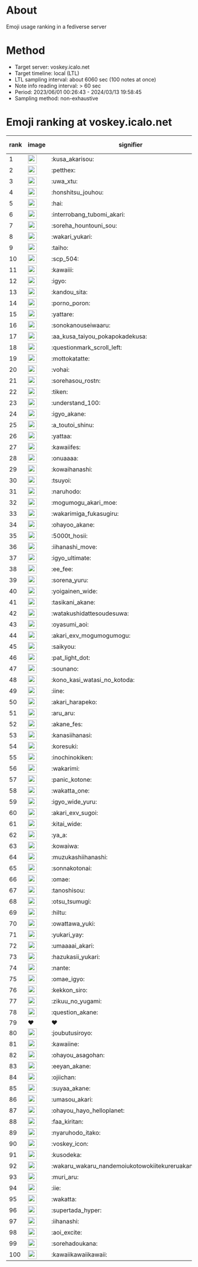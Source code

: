 # About
Emoji usage ranking in a fediverse server

# Method
- Target server: voskey.icalo.net
- Target timeline: local (LTL)
- LTL sampling interval: about 6060 sec (100 notes at once)
- Note info reading interval: > 60 sec
- Period: 2023/06/01 00:26:43 - 2024/03/13 19:58:45 
- Sampling method: non-exhaustive

# Emoji ranking at voskey.icalo.net

|rank|image|signifier|type|frequency score|
|----|----|----|----|----|
|1|<img height="24" src="https://voskey.icalo.net/emoji/kusa_akarisou.webp">|:kusa_akarisou:|custom|21549|
|2|<img height="24" src="https://voskey.icalo.net/emoji/petthex.webp">|:petthex:|custom|14496|
|3|<img height="24" src="https://voskey.icalo.net/emoji/uwa_xtu.webp">|:uwa_xtu:|custom|10601|
|4|<img height="24" src="https://voskey.icalo.net/emoji/honshitsu_jouhou.webp">|:honshitsu_jouhou:|custom|7489|
|5|<img height="24" src="https://voskey.icalo.net/emoji/hai.webp">|:hai:|custom|6904|
|6|<img height="24" src="https://voskey.icalo.net/emoji/interrobang_tubomi_akari.webp">|:interrobang_tubomi_akari:|custom|6825|
|7|<img height="24" src="https://voskey.icalo.net/emoji/soreha_hountouni_sou.webp">|:soreha_hountouni_sou:|custom|6325|
|8|<img height="24" src="https://voskey.icalo.net/emoji/wakari_yukari.webp">|:wakari_yukari:|custom|6244|
|9|<img height="24" src="https://voskey.icalo.net/emoji/taiho.webp">|:taiho:|custom|6209|
|10|<img height="24" src="https://voskey.icalo.net/emoji/scp_504.webp">|:scp_504:|custom|5112|
|11|<img height="24" src="https://voskey.icalo.net/emoji/kawaiii.webp">|:kawaiii:|custom|4931|
|12|<img height="24" src="https://voskey.icalo.net/emoji/igyo.webp">|:igyo:|custom|4164|
|13|<img height="24" src="https://voskey.icalo.net/emoji/kandou_sita.webp">|:kandou_sita:|custom|4159|
|14|<img height="24" src="https://voskey.icalo.net/emoji/porno_poron.webp">|:porno_poron:|custom|3878|
|15|<img height="24" src="https://voskey.icalo.net/emoji/yattare.webp">|:yattare:|custom|3681|
|16|<img height="24" src="https://voskey.icalo.net/emoji/sonokanouseiwaaru.webp">|:sonokanouseiwaaru:|custom|3674|
|17|<img height="24" src="https://voskey.icalo.net/emoji/aa_kusa_taiyou_pokapokadekusa.webp">|:aa_kusa_taiyou_pokapokadekusa:|custom|3672|
|18|<img height="24" src="https://voskey.icalo.net/emoji/questionmark_scroll_left.webp">|:questionmark_scroll_left:|custom|3646|
|19|<img height="24" src="https://voskey.icalo.net/emoji/mottokatatte.webp">|:mottokatatte:|custom|3633|
|20|<img height="24" src="https://voskey.icalo.net/emoji/vohai.webp">|:vohai:|custom|3503|
|21|<img height="24" src="https://voskey.icalo.net/emoji/sorehasou_rostn.webp">|:sorehasou_rostn:|custom|3395|
|22|<img height="24" src="https://voskey.icalo.net/emoji/tiken.webp">|:tiken:|custom|3328|
|23|<img height="24" src="https://voskey.icalo.net/emoji/understand_100.webp">|:understand_100:|custom|3098|
|24|<img height="24" src="https://voskey.icalo.net/emoji/igyo_akane.webp">|:igyo_akane:|custom|2797|
|25|<img height="24" src="https://voskey.icalo.net/emoji/a_toutoi_shinu.webp">|:a_toutoi_shinu:|custom|2773|
|26|<img height="24" src="https://voskey.icalo.net/emoji/yattaa.webp">|:yattaa:|custom|2695|
|27|<img height="24" src="https://voskey.icalo.net/emoji/kawaiifes.webp">|:kawaiifes:|custom|2647|
|28|<img height="24" src="https://voskey.icalo.net/emoji/onuaaaa.webp">|:onuaaaa:|custom|2582|
|29|<img height="24" src="https://voskey.icalo.net/emoji/kowaihanashi.webp">|:kowaihanashi:|custom|2558|
|30|<img height="24" src="https://voskey.icalo.net/emoji/tsuyoi.webp">|:tsuyoi:|custom|2496|
|31|<img height="24" src="https://voskey.icalo.net/emoji/naruhodo.webp">|:naruhodo:|custom|2435|
|32|<img height="24" src="https://voskey.icalo.net/emoji/mogumogu_akari_moe.webp">|:mogumogu_akari_moe:|custom|2334|
|33|<img height="24" src="https://voskey.icalo.net/emoji/wakarimiga_fukasugiru.webp">|:wakarimiga_fukasugiru:|custom|2291|
|34|<img height="24" src="https://voskey.icalo.net/emoji/ohayoo_akane.webp">|:ohayoo_akane:|custom|2288|
|35|<img height="24" src="https://voskey.icalo.net/emoji/5000t_hosii.webp">|:5000t_hosii:|custom|2235|
|36|<img height="24" src="https://voskey.icalo.net/emoji/iihanashi_move.webp">|:iihanashi_move:|custom|2112|
|37|<img height="24" src="https://voskey.icalo.net/emoji/igyo_ultimate.webp">|:igyo_ultimate:|custom|2105|
|38|<img height="24" src="https://voskey.icalo.net/emoji/ee_fee.webp">|:ee_fee:|custom|2055|
|39|<img height="24" src="https://voskey.icalo.net/emoji/sorena_yuru.webp">|:sorena_yuru:|custom|2006|
|40|<img height="24" src="https://voskey.icalo.net/emoji/yoigainen_wide.webp">|:yoigainen_wide:|custom|1965|
|41|<img height="24" src="https://voskey.icalo.net/emoji/tasikani_akane.webp">|:tasikani_akane:|custom|1904|
|42|<img height="24" src="https://voskey.icalo.net/emoji/watakushidattesoudesuwa.webp">|:watakushidattesoudesuwa:|custom|1898|
|43|<img height="24" src="https://voskey.icalo.net/emoji/oyasumi_aoi.webp">|:oyasumi_aoi:|custom|1857|
|44|<img height="24" src="https://voskey.icalo.net/emoji/akari_exv_mogumogumogu.webp">|:akari_exv_mogumogumogu:|custom|1744|
|45|<img height="24" src="https://voskey.icalo.net/emoji/saikyou.webp">|:saikyou:|custom|1718|
|46|<img height="24" src="https://voskey.icalo.net/emoji/pat_light_dot.webp">|:pat_light_dot:|custom|1662|
|47|<img height="24" src="https://voskey.icalo.net/emoji/sounano.webp">|:sounano:|custom|1624|
|48|<img height="24" src="https://voskey.icalo.net/emoji/kono_kasi_watasi_no_kotoda.webp">|:kono_kasi_watasi_no_kotoda:|custom|1604|
|49|<img height="24" src="https://voskey.icalo.net/emoji/iine.webp">|:iine:|custom|1596|
|50|<img height="24" src="https://voskey.icalo.net/emoji/akari_harapeko.webp">|:akari_harapeko:|custom|1595|
|51|<img height="24" src="https://voskey.icalo.net/emoji/aru_aru.webp">|:aru_aru:|custom|1585|
|52|<img height="24" src="https://voskey.icalo.net/emoji/akane_fes.webp">|:akane_fes:|custom|1578|
|53|<img height="24" src="https://voskey.icalo.net/emoji/kanasiihanasi.webp">|:kanasiihanasi:|custom|1525|
|54|<img height="24" src="https://voskey.icalo.net/emoji/koresuki.webp">|:koresuki:|custom|1513|
|55|<img height="24" src="https://voskey.icalo.net/emoji/inochinokiken.webp">|:inochinokiken:|custom|1487|
|56|<img height="24" src="https://voskey.icalo.net/emoji/wakarimi.webp">|:wakarimi:|custom|1476|
|57|<img height="24" src="https://voskey.icalo.net/emoji/panic_kotone.webp">|:panic_kotone:|custom|1465|
|58|<img height="24" src="https://voskey.icalo.net/emoji/wakatta_one.webp">|:wakatta_one:|custom|1390|
|59|<img height="24" src="https://voskey.icalo.net/emoji/igyo_wide_yuru.webp">|:igyo_wide_yuru:|custom|1375|
|60|<img height="24" src="https://voskey.icalo.net/emoji/akari_exv_sugoi.webp">|:akari_exv_sugoi:|custom|1374|
|61|<img height="24" src="https://voskey.icalo.net/emoji/kitai_wide.webp">|:kitai_wide:|custom|1352|
|62|<img height="24" src="https://voskey.icalo.net/emoji/ya_a.webp">|:ya_a:|custom|1275|
|63|<img height="24" src="https://voskey.icalo.net/emoji/kowaiwa.webp">|:kowaiwa:|custom|1245|
|64|<img height="24" src="https://voskey.icalo.net/emoji/muzukashiihanashi.webp">|:muzukashiihanashi:|custom|1200|
|65|<img height="24" src="https://voskey.icalo.net/emoji/sonnakotonai.webp">|:sonnakotonai:|custom|1172|
|66|<img height="24" src="https://voskey.icalo.net/emoji/omae.webp">|:omae:|custom|1164|
|67|<img height="24" src="https://voskey.icalo.net/emoji/tanoshisou.webp">|:tanoshisou:|custom|1155|
|68|<img height="24" src="https://voskey.icalo.net/emoji/otsu_tsumugi.webp">|:otsu_tsumugi:|custom|1121|
|69|<img height="24" src="https://voskey.icalo.net/emoji/hiltu.webp">|:hiltu:|custom|1118|
|70|<img height="24" src="https://voskey.icalo.net/emoji/owattawa_yuki.webp">|:owattawa_yuki:|custom|1116|
|71|<img height="24" src="https://voskey.icalo.net/emoji/yukari_yay.webp">|:yukari_yay:|custom|1108|
|72|<img height="24" src="https://voskey.icalo.net/emoji/umaaaai_akari.webp">|:umaaaai_akari:|custom|1075|
|73|<img height="24" src="https://voskey.icalo.net/emoji/hazukasii_yukari.webp">|:hazukasii_yukari:|custom|1063|
|74|<img height="24" src="https://voskey.icalo.net/emoji/nante.webp">|:nante:|custom|1062|
|75|<img height="24" src="https://voskey.icalo.net/emoji/omae_igyo.webp">|:omae_igyo:|custom|1054|
|76|<img height="24" src="https://voskey.icalo.net/emoji/kekkon_siro.webp">|:kekkon_siro:|custom|1042|
|77|<img height="24" src="https://voskey.icalo.net/emoji/zikuu_no_yugami.webp">|:zikuu_no_yugami:|custom|1040|
|78|<img height="24" src="https://voskey.icalo.net/emoji/question_akane.webp">|:question_akane:|custom|1038|
|79|❤|❤|unicode|1033|
|80|<img height="24" src="https://voskey.icalo.net/emoji/joubutusiroyo.webp">|:joubutusiroyo:|custom|1031|
|81|<img height="24" src="https://voskey.icalo.net/emoji/kawaiine.webp">|:kawaiine:|custom|1027|
|82|<img height="24" src="https://voskey.icalo.net/emoji/ohayou_asagohan.webp">|:ohayou_asagohan:|custom|1027|
|83|<img height="24" src="https://voskey.icalo.net/emoji/eeyan_akane.webp">|:eeyan_akane:|custom|1023|
|84|<img height="24" src="https://voskey.icalo.net/emoji/ojiichan.webp">|:ojiichan:|custom|1006|
|85|<img height="24" src="https://voskey.icalo.net/emoji/suyaa_akane.webp">|:suyaa_akane:|custom|989|
|86|<img height="24" src="https://voskey.icalo.net/emoji/umasou_akari.webp">|:umasou_akari:|custom|989|
|87|<img height="24" src="https://voskey.icalo.net/emoji/ohayou_hayo_helloplanet.webp">|:ohayou_hayo_helloplanet:|custom|988|
|88|<img height="24" src="https://voskey.icalo.net/emoji/faa_kiritan.webp">|:faa_kiritan:|custom|983|
|89|<img height="24" src="https://voskey.icalo.net/emoji/nyaruhodo_itako.webp">|:nyaruhodo_itako:|custom|980|
|90|<img height="24" src="https://voskey.icalo.net/emoji/voskey_icon.webp">|:voskey_icon:|custom|963|
|91|<img height="24" src="https://voskey.icalo.net/emoji/kusodeka.webp">|:kusodeka:|custom|951|
|92|<img height="24" src="https://voskey.icalo.net/emoji/wakaru_wakaru_nandemoiukotowokiitekureruakanetyan.webp">|:wakaru_wakaru_nandemoiukotowokiitekureruakanetyan:|custom|951|
|93|<img height="24" src="https://voskey.icalo.net/emoji/muri_aru.webp">|:muri_aru:|custom|945|
|94|<img height="24" src="https://voskey.icalo.net/emoji/iie.webp">|:iie:|custom|945|
|95|<img height="24" src="https://voskey.icalo.net/emoji/wakatta.webp">|:wakatta:|custom|936|
|96|<img height="24" src="https://voskey.icalo.net/emoji/supertada_hyper.webp">|:supertada_hyper:|custom|930|
|97|<img height="24" src="https://voskey.icalo.net/emoji/iihanashi.webp">|:iihanashi:|custom|915|
|98|<img height="24" src="https://voskey.icalo.net/emoji/aoi_excite.webp">|:aoi_excite:|custom|906|
|99|<img height="24" src="https://voskey.icalo.net/emoji/sorehadoukana.webp">|:sorehadoukana:|custom|901|
|100|<img height="24" src="https://voskey.icalo.net/emoji/kawaiikawaiikawaii.webp">|:kawaiikawaiikawaii:|custom|898|
